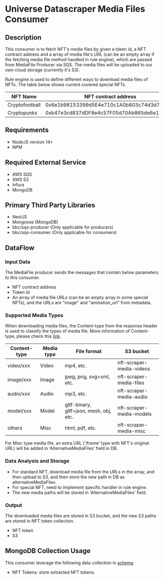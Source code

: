 # Universe Datascraper Media Files Consumer

## Description

This consumer is to fetch NFT's media files by given a token id, a NFT contract address and a array of media file's URL (can be an empty array if the fetching media file method handled in rule engine), which are passed from MediaFile Producer via SQS.
The media files will be uploaded to our own cloud storage (currently it's S3).

Rule engine is used to define different ways to download media files of NFTs. The table below shows current covered special NFTs.

| NFT Name      | NFT contract address           |
| ------------- | ------------- |
| Cryptofootball      | 0x6e1b98153399d5E4e710c1A0b803c74d3d7F2957 |
| Cryptopunks | 0xb47e3cd837dDF8e4c57F05d70Ab865de6e193BBB |

## Requirements

- NodeJS version 14+
- NPM

## Required External Service

- AWS SQS
- AWS S3
- Infura
- MongoDB

## Primary Third Party Libraries

- NestJS
- Mongoose (MongoDB)
- bbc/sqs-producer (Only applicable for producers)
- bbc/sqs-consumer (Only applicable for consumers)

## DataFlow

### Input Data

The MediaFile producer sends the messages that contain below parameters to this consumer.

- NFT contract address
- Token Id
- An array of media file URLs (can be an empty array in some special NFTs), and the URLs are "image" and "animation_url" from metadata.

### Supported Media Types

When downloading media files, the Content-type from the response header is used to classify the types of media file.
More information of Content-type, please check this [link](https://developer.mozilla.org/en-US/docs/Web/HTTP/Basics_of_HTTP/MIME_types).

| Content-type      | Media type           | File format | S3 bucket |
| ------------- | ------------- | ------------- | ------------- |
| video/xxx      | Video | mp4, etc.| nft-scraper-media-videos |
| image/xxx      | Image | jpeg, png, svg+xml, etc. | nft-scraper-media-files |
| audio/xxx | Audio | mp3, etc.| nft-scraper-media-audio |
| model/xxx | Model | gltf-binary, gltf+json, mesh, obj, etc. | nft-scraper-media-models |
| others | Misc | html, pdf, etc. | nft-scraper-media-misc |

For Misc type media file, an extra URL ('iframe' type with NFT's original URL) will be added in 'AlternativeMediaFiles' field in DB.

### Data Analysis and Storage

- For standard NFT, download media file from the URLs in the array, and then upload to S3, and then store the new path in DB as alternativeMediaFiles.
- For special NFT, need to implement specific handler in rule engine.
- The new media paths will be stored in 'AlternativeMediaFiles' field.

### Output

The downloaded media files are stored in S3 bucket, and the new S3 paths are stored in NFT token collection.

- NFT token
- S3

## MongoDB Collection Usage

This consumer leverage the following data collection in [schema](https://github.com/plugblockchain/Universe-Datascraper-Schema)

- NFT Tokens: store extracted NFT tokens.

